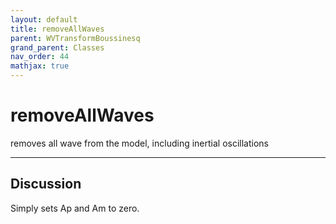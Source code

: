 ```yaml
---
layout: default
title: removeAllWaves
parent: WVTransformBoussinesq
grand_parent: Classes
nav_order: 44
mathjax: true
---
```


#  removeAllWaves

removes all wave from the model, including inertial oscillations


---

## Discussion

  Simply sets Ap and Am to zero.
  
